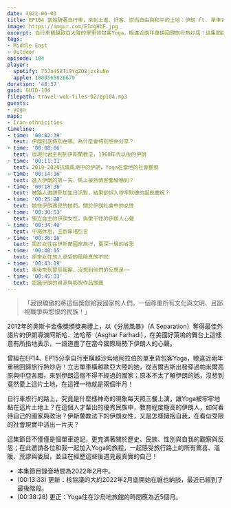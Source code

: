```yaml
---
date: 2022-06-03
title: EP104 當她騎著自行車，來到上進、好客、崇尚自由與和平的土地：伊朗 ft. 單車背包客 Yoga
image: https://imgur.com/EImgHbF.jpg
excerpt: 自行車橫越歐亞大陸的單車背包客Yoga，睽違近兩年重磅回歸旅行熱炒店！這集節目不僅僅是個單車遊記，更充滿著關於歷史、民族、性別與自我的觀察與反思；在此邀請各位和我一起加入Yoga的旅程，一起感受旅行路上的所有驚喜、溫暖、荒謬與委屈，並且在經歷這些後遇見最真實的自己！
tags:
- Middle East
- Outdoor
episode: 104
player:
  spotify: 75Jo4S8Ti9YgZO8jzskuNe
  apple: 1000565026679
duration: '48:37'
guid: GUID-104
filepath: travel-wok-files-02/ep104.mp3
guests:
- yoga
maps:
- iran-ethnicities
timeline:
- time: '00:02:39'
  text: 伊朗到底特別在哪，為什麼會特別想來分享？
- time: '00:08:06'
  text: 從現代君主制到伊斯蘭教法，1960年代以後的伊朗
- time: '00:11:11'
  text: 2019-2020抗議風潮中的伊朗，Yoga在當地的社會觀察
- time: '00:14:16'
  text: 進入伊朗的第一天，馬上被熱情客套給嚇到？
- time: '00:18:36'
  text: 被路人邀請參加生日派對，結果卻誤入穆罕默德的誕辰慶祝？
- time: '00:25:28'
  text: 她在伊朗遇見的她們，關於伊朗社會中的女性
- time: '00:30:53'
  text: 獨立自主的伊朗女性，與壓不住的伊朗人心聲
- time: '00:34:40'
  text: 中場休息，主廚串場引言
- time: '00:36:16'
  text: 關於女性在伊斯蘭國家旅行，更深一層的省思
- time: '00:40:15'
  text: 原來女性旅人承受的風險真的不同
- time: '00:43:19'
  text: 事後來到警局報案，沒想到他們的反應是⋯⋯
- time: '00:45:33'
  text: 認識伊朗的資源與影視作品推薦
---
```

> 「我很驕傲的將這個獎獻給我國家的人們，一個尊重所有文化與文明、且鄙視戰爭與怨恨的民族！」

2012年的奧斯卡金像獎頒獎典禮上，以《分居風暴》（A Separation）奪得最佳外語片的伊朗導演阿斯哈．法哈蒂（Asghar Farhadi），在美國好萊塢的舞台上這樣意有所指地表示，一語道盡了在當今國際局勢下伊朗人的心聲。

曾經在EP14、EP15分享自行車橫越沙烏地阿拉伯的單車背包客Yoga，睽違近兩年重磅回歸旅行熱炒店！立志單車橫越歐亞大陸的她，從吉爾吉斯出發穿過帕米爾高原與中亞各國，來到伊朗這個不得不經過的國家；原本不太了解伊朗的她，沒想到竟然愛上這片土地，在這裡一待就是兩個半月！

自行車旅行的路上，究竟是什麼樣神奇的現象每天照三餐上演，讓Yoga被牢牢地黏在這片土地上？在這個人才輩出的優秀民族中，教育程度極高的伊朗人，如何看待自己的國家與政治？伊斯蘭教法下的伊朗女性，又是怎樣擁抱自我，在看似受限的社會現實中活出一片天？

這集節目不僅僅是個單車遊記，更充滿著關於歷史、民族、性別與自我的觀察與反思；在此邀請各位和我一起加入Yoga的旅程，一起感受旅行路上的所有驚喜、溫暖、荒謬與委屈，並且在經歷這些後遇見最真實的自己！

* 本集節目錄音時間為2022年2月中。
* (00:13:33) 更新：核協議的大約2022年2月底開始在維也納談，最近已經到了最後階段。
* (00:38:28) 更正：Yoga住在沙烏地旅館的時間應為近5個月。
